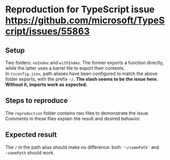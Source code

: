# Reproduction for TypeScript issue https://github.com/microsoft/TypeScript/issues/55863

## Setup

Two folders: `noIndex` and `withIndex`. The former exports a function directly, while the latter uses a barrel file to export their contents.  
In `tsconfig.json`, path aliases have been configured to match the above folder exports, with the prefix `~/`. **The slash seems to be the issue here. Without it, imports work as expected.**

## Steps to reproduce

The `reproduction` folder contains two files to demonstrate the issue. Comments in these files explain the result and desired behavior.

## Expected result

The `/` in the path alias should make no difference: both `'~/somePath'` and `~somePath` should work.
